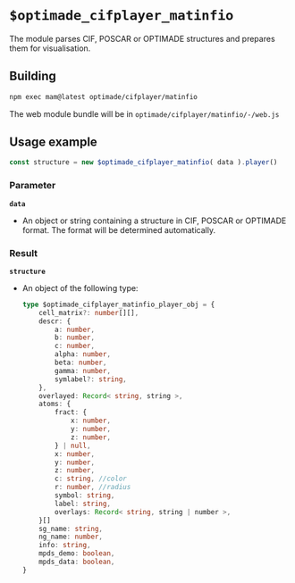 # `$optimade_cifplayer_matinfio`

The module parses CIF, POSCAR or OPTIMADE structures and prepares them for visualisation.


## Building

```bash
npm exec mam@latest optimade/cifplayer/matinfio
```

The web module bundle will be in `optimade/cifplayer/matinfio/-/web.js`


## Usage example

```js
const structure = new $optimade_cifplayer_matinfio( data ).player()
```

### Parameter

**`data`** 

- An object or string containing a structure in CIF, POSCAR or OPTIMADE format. The format will be determined automatically.

### Result

**`structure`** 

- An object of the following type:

	```ts
	type $optimade_cifplayer_matinfio_player_obj = {
		cell_matrix?: number[][],
		descr: {
			a: number,
			b: number,
			c: number,
			alpha: number,
			beta: number,
			gamma: number,
			symlabel?: string,
		},
		overlayed: Record< string, string >,
		atoms: {
			fract: {
				x: number,
				y: number,
				z: number,
			} | null,
			x: number,
			y: number,
			z: number,
			c: string, //color
			r: number, //radius
			symbol: string,
			label: string,
			overlays: Record< string, string | number >,
		}[]
		sg_name: string,
		ng_name: number,
		info: string,
		mpds_demo: boolean,
		mpds_data: boolean,
	}
	```
